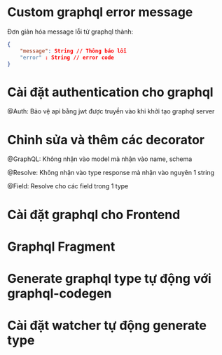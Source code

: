 # Custom graphql error message

Đơn giản hóa message lỗi từ graphql thành:

```json
{
    "message": String // Thông báo lỗi
    "error" : String // error code
}
```

# Cài đặt authentication cho graphql

@Auth: Bảo vệ api bằng jwt được truyền vào khi khởi tạo graphql server

# Chỉnh sửa và thêm các decorator

@GraphQL: Không nhận vào model mà nhận vào name, schema

@Resolve: Không nhận vào type response mà nhận vào nguyên 1 string

@Field: Resolve cho các field trong 1 type

# Cài đặt graphql cho Frontend

# Graphql Fragment

# Generate graphql type tự động với graphql-codegen

# Cài đặt watcher tự động generate type
